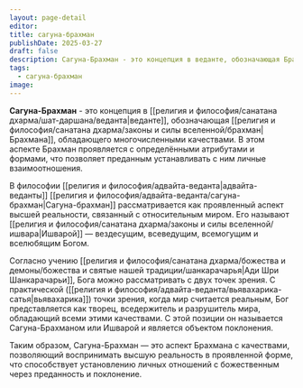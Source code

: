 ```yaml
---
layout: page-detail
editor: 
title: сагуна-брахман
publishDate: 2025-03-27
draft: false
description: Сагуна-Брахман - это концепция в веданте, обозначающая Брахмана, обладающего многочисленными качествами. В этом аспекте Брахман проявляется с определёнными атрибутами и формами, что позволяет преданным устанавливать с ним личные взаимоотношения. ​
tags:
  - сагуна-брахман
image:
---
```

**Сагуна-Брахман** - это концепция в [[религия и философия/санатана дхарма/шат-даршана/веданта|веданте]], обозначающая [[религия и философия/санатана дхарма/законы и силы вселенной/брахман|Брахмана]], обладающего многочисленными качествами. В этом аспекте Брахман проявляется с определёнными атрибутами и формами, что позволяет преданным устанавливать с ним личные взаимоотношения. ​

В философии [[религия и философия/адвайта-веданта|адвайта-веданты]] [[религия и философия/адвайта-веданта/сагуна-брахман|Cагуна-брахман]] рассматривается как проявленный аспект высшей реальности, связанный с относительным миром. Его называют [[религия и философия/санатана дхарма/законы и силы вселенной/ишвара|Ишварой]] — вездесущим, всеведущим, всемогущим и вселюбящим Богом. ​

Согласно учению [[религия и философия/санатана дхарма/божества и демоны/божества и святые нашей традиции/шанкарачарья|Ади Шри Шанкарачарьи]], Бога можно рассматривать с двух точек зрения. С практической ([[религия и философия/адвайта-веданта/вьявахарика-сатья|вьявахарика]]) точки зрения, когда мир считается реальным, Бог представляется как творец, вседержитель и разрушитель мира, обладающий всеми этими качествами. С этой позиции он называется Сагуна-Брахманом или Ишварой и является объектом поклонения. ​

Таким образом, Сагуна-Брахман — это аспект Брахмана с качествами, позволяющий воспринимать высшую реальность в проявленной форме, что способствует установлению личных отношений с божественным через преданность и поклонение.